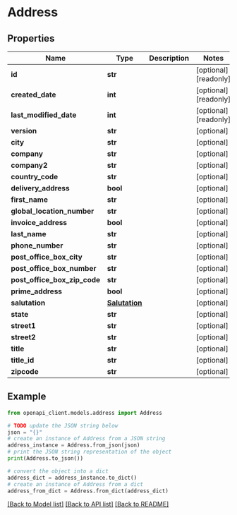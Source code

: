 # Address


## Properties

Name | Type | Description | Notes
------------ | ------------- | ------------- | -------------
**id** | **str** |  | [optional] [readonly] 
**created_date** | **int** |  | [optional] [readonly] 
**last_modified_date** | **int** |  | [optional] [readonly] 
**version** | **str** |  | [optional] 
**city** | **str** |  | [optional] 
**company** | **str** |  | [optional] 
**company2** | **str** |  | [optional] 
**country_code** | **str** |  | [optional] 
**delivery_address** | **bool** |  | [optional] 
**first_name** | **str** |  | [optional] 
**global_location_number** | **str** |  | [optional] 
**invoice_address** | **bool** |  | [optional] 
**last_name** | **str** |  | [optional] 
**phone_number** | **str** |  | [optional] 
**post_office_box_city** | **str** |  | [optional] 
**post_office_box_number** | **str** |  | [optional] 
**post_office_box_zip_code** | **str** |  | [optional] 
**prime_address** | **bool** |  | [optional] 
**salutation** | [**Salutation**](Salutation.md) |  | [optional] 
**state** | **str** |  | [optional] 
**street1** | **str** |  | [optional] 
**street2** | **str** |  | [optional] 
**title** | **str** |  | [optional] 
**title_id** | **str** |  | [optional] 
**zipcode** | **str** |  | [optional] 

## Example

```python
from openapi_client.models.address import Address

# TODO update the JSON string below
json = "{}"
# create an instance of Address from a JSON string
address_instance = Address.from_json(json)
# print the JSON string representation of the object
print(Address.to_json())

# convert the object into a dict
address_dict = address_instance.to_dict()
# create an instance of Address from a dict
address_from_dict = Address.from_dict(address_dict)
```
[[Back to Model list]](../README.md#documentation-for-models) [[Back to API list]](../README.md#documentation-for-api-endpoints) [[Back to README]](../README.md)


